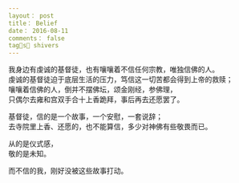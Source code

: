 ```yaml
---
layout： post
title： Belief
date： 2016-08-11
comments： false
tags： shivers
---
```


我身边有虔诚的基督徒，也有嚷嚷着不信任何宗教，唯独信佛的人。  
虔诚的基督徒迫于底层生活的压力，笃信这一切苦都会得到上帝的救赎；  
嚷嚷着信佛的人，倒并不摆佛坛，颂金刚经，参佛理，  
只偶尔去雍和宫双手合十上香跪拜，事后再去还愿罢了。  

基督徒，信的是一个故事，一个安慰，一套说辞；  
去寺院里上香、还愿的，也不能算信，多少对神佛有些敬畏而已。  

从的是仪式感，  
敬的是未知。  

而不信的我，刚好没被这些故事打动。  
